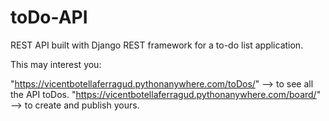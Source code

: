 # toDo-API
REST API built with Django REST framework for a to-do list application.

This may interest you:

"https://vicentbotellaferragud.pythonanywhere.com/toDos/" --> to see all the API toDos. 
"https://vicentbotellaferragud.pythonanywhere.com/board/" --> to create and publish yours.
